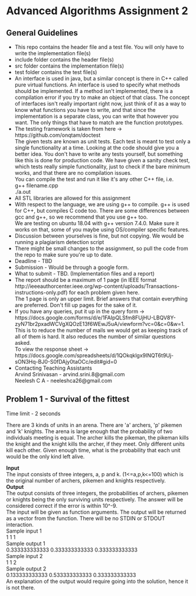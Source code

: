 <h1> Advanced Algorithms Assignment 2</h1>
<h2>General Guidelines</h2>
<ul>
    <li>This repo contains the header file and a test file. You will only have to write the implementation file(s)</li> 
    <li>include folder contains the header file(s)</li>
    <li>src folder contains the implementation file(s)</li>
    <li>test folder contains the test file(s)</li>
    <li>An interface is used in java, but a similar concept is there in C++ called pure virtual functions. An interface is used to specify what methods should be implemented. If a method isn't implemented, there is a compilation error if you try to make an object of that class. The concept of interfaces isn't really important right now, just think of it as a way to know what functions you have to write, and that since the implementation is a separate class, you can write that however you want. The only things that have to match are the function prototypes.</li> 
    <li>The testing framework is taken from here -> https://github.com/onqtam/doctest<br>
    The given tests are known as unit tests. Each test is meant to test only a single functionality at a time. Looking at the code should give you a better idea. You don't have to write any tests yourself, but something like this is done for production code. We have given a sanity check test, which tests really simple functionality, just to check if the bare minimum works, and that there are no compilation issues.<br> 
    You can compile the test and run it like it's any other C++ file, i.e. <br>g++ filename.cpp<br>./a.out
    </li>
    <li>All STL libraries are allowed for this assignment</li>  
    <li>With respect to the language, we are using g++ to compile. g++ is used for C++, but compiles C code too. There are some differences between gcc and g++, so we recommend that you use g++ too.<br>
    We are testing on ubuntu 18.04 with g++ version 7.4.0. Make sure it works on that, some of you maybe using OS/compiler specific features.</li>
    <li>Discussion between yourselves is fine, but not copying. We would be running a plagiarism detection script</li>
    <li>There might be small changes to the assignment, so pull the code from the repo to make sure you're up to date.</li>
    <li>Deadline - TBD</li>
    <li>Submission - Would be through a google form.</li>
    <li>What to submit - TBD. (Implementation files and a report)</li>
    <li>The report should be a maximum of 1 page (in IEEE format http://ieeeauthorcenter.ieee.org/wp-content/uploads/Transactions-instructions-only.pdf) for each problem given here.</br>
    The 1 page is only an upper limit. Brief answers that contain everything are preferred. Don't fill up pages for the sake of it.</li>
    <li>If you have any queries, put it up in the query form -> https://docs.google.com/forms/d/e/1FAIpQLSfm8FUjHU-LBQV8Y-zyN71br2pxadWCVgXQOzE13f6WEwJ5uA/viewform?vc=0&c=0&w=1. This is to reduce the number of mails we would get as keeping track of all of them is hard. It also reduces the number of similar questions asked.</br>
    To view the response sheet -> https://docs.google.com/spreadsheets/d/1QOkqklgx9INQT6t9Uj-sON3Hq-BJ0-S0fDAjy0taOCc/edit#gid=0</li> 
    <li>Contacting Teaching Assistants<br>
        Arvind Srinivasan - arvind.srini.8@gmail.com<br> 
        Neelesh C A - neeleshca26@gmail.com 
    </li>
</ul>
<h2>Problem 1 - Survival of the fittest</h2>
    Time limit - 2 seconds</br>
    <p>There are 3 kinds of units in an arena. There are  'a' archers, 'p' pikemen and 'k' knights. The arena is large enough that the probability of two individuals meeting is equal. The archer kills the pikeman, the pikeman kills the knight and the knight kills the archer, if they meet. Only different units kill each other. Given enough time, what is the probability that each unit would be the only kind left alive.</p>
    <b>Input</b></br>
    The input consists of three integers, a, p and k. (1<=a,p,k<=100) which is the original number of archers, pikemen and knights respectively.</br>
    <b>Output</b></br>
    The output consists of three integers, the probabilities of archers, pikemen or knights being the only surviving units respectively. The answer will be considered correct if the error is within 10^-9.</br>
    The input will be given as function arguments. The output will be returned as a vector from the function. There will be no  STDIN or STDOUT interaction.</br>
    Sample input 1</br>
    1 1 1</br>
    Sample output 1</br>
    0.333333333333 0.333333333333 0.333333333333</br>
    Sample input 2</br>
    1 1 2</br>
    Sample output 2</br>
    0.133333333333 0.533333333333 0.333333333333</br>
    An explanation of the output would require going into the solution, hence it is not there.

